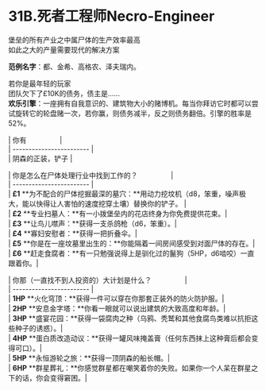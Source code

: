 # 31B.死者工程师Necro-Engineer  
堡垒的所有产业之中属尸体的生产效率最高  
如此之大的产量需要现代的解决方案  
  
**范例名字**：都、金希、高格农、泽夫瑞内。  
  
若你是最年轻的玩家  
团队欠下了£10K的债务，债主是……  
**欢乐引擎**：一座拥有自我意识的、建筑物大小的赌博机。每当你拜访它时都可以尝试旋转它的轮盘赌一次，若你赢，则债务减半，反之则债务翻倍。引擎的胜率是52%。  
  
| 你有                 |  
| ------------------------ |  
| 阴森的正装，铲子 |  
  
| 你是怎么在尸体处理行业中找到工作的？                 |  
| ------------------------ |  
| **£1** **为不配合的尸体挖掘最深的墓穴：**用动力挖坟机（d8，笨重，噪声极大，能以快得让人害怕的速度挖穿土壤）替换你的铲子。 |  
| **£2** **专业扫墓人：**有一小拨堡垒内的花店终身为你免费提供花束。|  
| **£3** **让鸟儿噤声：**获得一支杀鸽枪（d6，笨重）。|  
| **£4** **寡妇安慰者：**获得一把折叠伞。|  
| **£5** **你是在一座坟墓里出生的：**你能隔着一间房间感受到对面尸体的存在。|  
| **£6** **赶走食腐者：**有一只勉强说得上是驯化过的鬣狗（5HP，d6啮咬）一直跟着你。|  
  
| 你那（一直找不到人投资的）大计划是什么？                 |  
| ------------------------ |  
| **1HP** **火化穹顶：**获得一件可以穿在你那套正装外的防火防护服。|  
| **2HP** **安息金字塔：**你看一眼就可以说出建筑的大致高度和年龄。|  
| **3HP** **盛宴花园：**获得一袋腐肉之种（乌鸦、秃鹫和其他食腐鸟类难以抗拒这些种子的诱惑）。|  
| **4HP** **蛋白质改造动议：**获得一罐风味掩盖膏（任何东西抹上这种膏后都会变得可口）。|  
| **5HP** **永恒游轮之旅：**获得一顶阴森的船长帽。|  
| **6HP** **群星葬礼：**你感觉群星都在嘲笑着你的失败。如果你一个人呆在群星之下的话，你会变得窘困。|
